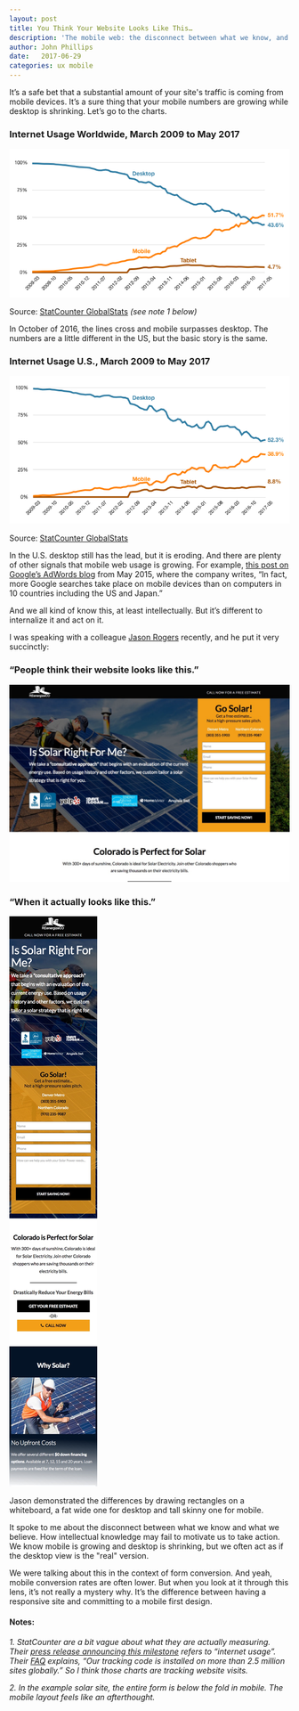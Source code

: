 ```yaml
---
layout: post
title: You Think Your Website Looks Like This…
description: 'The mobile web: the disconnect between what we know, and how we act.'
author: John Phillips
date:   2017-06-29 
categories: ux mobile
---
```



It’s a safe bet that a substantial amount of your site's traffic is coming from mobile devices. It’s a sure thing that your mobile numbers are growing while desktop is shrinking. Let’s go to the charts.

### Internet Usage Worldwide, March 2009 to May 2017

<img src="/img/internet-usage-ww.png" class="full-width no-offset">

Source: [StatCounter GlobalStats](http://gs.statcounter.com/platform-market-share/desktop-mobile-tablet/worldwide/#monthly-200903-201705) *(see note 1 below)*

In October of 2016, the lines cross and mobile surpasses desktop. The numbers are a little different in the US, but the basic story is the same.

### Internet Usage U.S., March 2009 to May 2017

<img src="/img/internet-usage-us.png" class="full-width no-offset">

Source: [StatCounter GlobalStats](http://gs.statcounter.com/platform-market-share/desktop-mobile-tablet/united-states-of-america/#monthly-200903-201705)

In the U.S. desktop still has the lead, but it is eroding. And there are plenty of other signals that mobile web usage is growing. For example, [this post on Google’s AdWords blog](https://adwords.googleblog.com/2015/05/building-for-next-moment.html) from May 2015, where the company writes, “In fact, more Google searches take place on mobile devices than on computers in 10 countries including the US and Japan.”

And we all kind of know this, at least intellectually. But it’s different to internalize it and act on it.

I was speaking with a colleague [Jason Rogers](https://www.linkedin.com/in/jasonkrogers/) recently, and he put it very succinctly:

### “People think their website looks like this.”

<img src="/img/solar-desktop.jpg" class="full-width">

### “When it actually looks like this.”

<div>
	<img src="/img/solar-mobile.jpg" class="float shrink pull" >
</div>

Jason demonstrated the differences by drawing rectangles on a whiteboard, a fat wide one for desktop and tall skinny one for mobile. 

It spoke to me about the disconnect between what we know and what we believe. How intellectual knowledge may fail to motivate us to take action. We know mobile is growing and desktop is shrinking, but we often act as if the desktop view is the "real" version.

We were talking about this in the context of form conversion. And yeah, mobile conversion rates are often lower. But when you look at it through this lens, it’s not really a mystery why. It’s the difference between having a responsive site and committing to a mobile first design.

#### Notes:

*1. StatCounter are a bit vague about what they are actually measuring. Their [press release announcing this milestone](http://gs.statcounter.com/press/mobile-and-tablet-internet-usage-exceeds-desktop-for-first-time-worldwide) refers to “internet usage”. Their [FAQ](http://gs.statcounter.com/faq#methodology) explains, “Our tracking code is installed on more than 2.5 million sites globally.” So I think those charts are tracking website visits.*

*2. In the example solar site, the entire form is below the fold in mobile. The mobile layout feels like an afterthought.*

<br clear="both">
